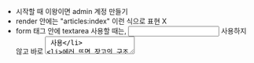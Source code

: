 - 시작할 때 이왕이면 admin 계정 만들기
- render 안에는 "articles:index" 이런 식으로 표현 X
- form 태그 안에 textarea 사용할 때는, <input> 사용하지 않고 바로 <textarea> 사용
- 에러 뜨면 장고의 구조 (url에서 요청 받아서, views 갔다가, model 가서 DB에 접근하고, ...) 생각해보기
- =======
## TemplateDoesNotExist

- settings.py에 TEMPLATES 리스트 안 'DIRS'를 [BASE_DIR / 'templates']로 수정
- settings.py에 INSTALLED_APPS 에 앱 이름(articles) 추가
- templates 폴더 이름 추가
- 경로 확인







### Form

데이터를 생성 및 변경 시, django의 프레임워크를 사용하여 손쉽게 구현 가능

(데이터 조회, 삭제 등은 그냥 models.py의 Article 클래스 사용)

원래는 models.py에 클래스를 직접 만들어서 사용

```python
from django.db import models

# Create your models here.
class Article(models.Model):
    title = models.CharField(max_length=10)
    content = models.TextField()
```

django form을 사용하면

```python
# articles/forms.py
from django import forms

class ArticleForm(forms.Form):
    title = forms.CharField(max_length=10)
    content = forms.CharField(widget=forms.Textarea)
    
# articles/views.py 에서 .models Article 클래스 쓰지 말고, .forms ArticleForm 사용
# 그러면 다양한 기능들 사용 가능
# ex. html에서 {{ form.as_p }}로 표현 가능
#	  표현방법 1.Form fields  2. Widgets
```

Django ModelForm을 사용하면 form class 작성 시 중복되는 부분 안써도 됨

```python
# articles/forms.py
from django import forms
from .models import Article

class ArticleForm(forms.ModelForm):
    class Meta:
        model = Article
        fields = '__all__'
        
# Meta 클래스에 ModelForm의 정보 작성
# model은 ModelForm이 참조할 모델
# fields는 참조하는 모델에 정의된 field 정보를 Form에 적용함
# 배제하고픈 필드가 있으면, fields 대신 exclude = ('title', ) 입력
```

이후 view 함수에 articles/forms.py의 `ArticleForm` 사용

- 앱 폴더에 forms.py 생성 후, `from django import forms`를 상속받은 `ArticleForm`이라는 별도의 class 선언
- (TextField) 가 존재하지 않음
- {{ form.as_p }} 처럼 사용
- widget 사용해서 꾸미기 (https://docs.djangoproject.com/en/4.1/ref/forms/widgets/#built-in-widgets)
- 이후 views.py에서 `save()`, `is_valid()`, `form.errors` 사용 가능
- 이후 html에서 `{{ form.as_p}}`, 



# django authentication system

- custom user model 사용을 강력히 권장 (기본 User 모델과 동일하게 작동하면서도 이후 수정 가능. 단, 첫 migrate 실행 전에 수정하기)

- login

  - AuthenticationForm

    username과 password가 유효한지 검증

- logout

  - 세션을 delete하는 과정
